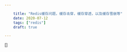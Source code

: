 ```yaml
---

    title: "Redis缓存问题，缓存击穿，缓存穿透，以及缓存雪崩等"
    date: 2020-07-12
    tags: ["redis"]
    draft: true

---
```

[]